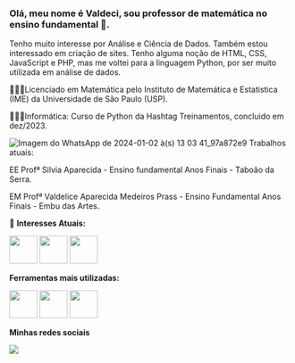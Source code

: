 ### Olá, meu nome é Valdeci, sou professor de matemática no ensino fundamental 👋.
Tenho muito interesse por Análise e Ciência de Dados. Também estou interessado em criação de sites.
Tenho alguma noção de HTML, CSS, JavaScript e PHP, mas me voltei para a linguagem Python, por ser muito utilizada em análise de dados.

👨🏼‍🎓Licenciado em Matemática pelo Instituto de Matemática e Estatistica (IME) da Universidade de São Paulo (USP).

👨🏻‍💻Informática: Curso de Python da Hashtag Treinamentos, concluido em dez/2023.

![Imagem do WhatsApp de 2024-01-02 à(s) 13 03 41_97a872e9](https://github.com/Valdeci-Embu/Valdeci-Embu/assets/118638980/be794cbc-6d83-44ba-8c33-5afda7efcac8)
Trabalhos atuais:

EE Profª Silvia Aparecida - Ensino fundamental Anos Finais - Taboão da Serra.

EM Profª Valdelice Aparecida Medeiros Prass - Ensino Fundamental Anos Finais - Embu das Artes.

🔭 **Interesses Atuais:**

<i class="devicon-adonisjs-original">
<img width="50" src="https://cdn.jsdelivr.net/gh/devicons/devicon/icons/python/python-original-wordmark.svg" />
<img width="50" src="https://cdn.jsdelivr.net/gh/devicons/devicon/icons/r/r-original.svg" />
<img width="50" src="https://cdn.jsdelivr.net/gh/devicons/devicon/icons/php/php-original.svg" />      
</i>


  **Ferramentas mais utilizadas:**
  
<i class="devicon-adonisjs-original">
<img width="50" src="https://cdn.jsdelivr.net/gh/devicons/devicon/icons/jupyter/jupyter-original-wordmark.svg" />
<img width="50" src="https://cdn.jsdelivr.net/gh/devicons/devicon/icons/pycharm/pycharm-original.svg" />
          
<img width="50" src="https://cdn.jsdelivr.net/gh/devicons/devicon/icons/vscode/vscode-original-wordmark.svg" />
</i>

**Minhas redes sociais**

<a href ="http://www.linkedin.com/in/" >
    <img src="https://img.shields.io/badge/linkedin-%230077B5.svg?style=for-the-badge&logo=linkedin&logoColor=white">
</a>
          


